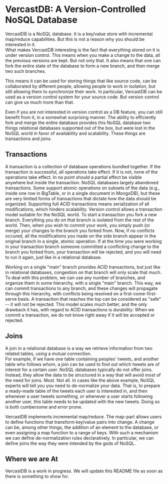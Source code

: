 VercastDB: A Version-Controlled NoSQL Database
==============================================

VercastDB is a NoSQL database.  It is a key/value store with incremental map/reduce capabilities.
But this is not a reason why you should be interested in it.  
What makes VercastDB interesting is the fact that everything stored on it is under version control.
This means when you make a change to the data, all the previous versions are kept.  But not only that.
It also means that one can fork the entire state of the database to form a new branch,
and then merge two such branches.

This means it can be used for storing things that like source code, can be collaborated by different people,
allowing people to work in isolation, but still allowing them to synchronize their work.
In particular, VercastDB can be used as a version control system for your source code.
But version control can give us much more than that.

Even if you are not interested in version control as a DB feature, 
you can still benefit from it, in a somewhat surprising manner.
The ability to efficiently fork and merge the entire database provides this NoSQL database
two things relational databases supported out of the box, but were lost in the NoSQL world in favor of
availability and scalability.  These things are transactions and joins.

Transactions
------------

A transaction is a collection of database operations bundled together.  If the transaction is successful, all operations take effect.
If it is not, none of the operations take effect.  In no point should a partial effect be visible anywhere but inside the transaction.
NoSQL databases largely abandoned transactions.  Some support atomic operations on subsets of the data (e.g.,
inside one row in BigTable, or in a single document in MongoDB), 
but these are very limited forms of transactions that dictate how the data should be organized.
Supporting full ACID transactions means serialization of all modifications, which hinders scalability.
Version control allows a transaction model suitable for the NoSQL world.  To start a transaction you fork a new branch.
Everything you do on that branch is isolated from the rest of the world.
Then, when you wish to commit your work, you simply push (or merge) your changes to the branch you forked from.
Now, if no conflicts occured, all the modifications you made on the side branch appear in the original branch
in a single, atomic operation.  If at the time you were working in your transaction branch someone committed a conflicting
change to the branch you forked from, your transaction will be rejected, and you will need to run it again, just like in a relational database.

Working on a single "main" branch provides ACID transactions, but just like in relational databases,
congestion on that branch will only scale that much.
To deal with this problem, we can use any number of branches, and organize them in some hierarchy, with a single "main" branch.
This way, we can commit transactions to any branch, and these changes will propagate through this hierarchy, with conflicts
being resolved on a first-come-first-serve basis.  A transaction that reaches the top can be considered as "safe" -- it will not be rejected.
This model scales much better, and the only drawback it has, with regard to ACID transactions is durability:
When we commit a transaction, we do not know right away if it will be accepted or rejected.

Joins
-----

A join in a relational database is a way we retrieve information from two related tables, using a mutual connection.  
For example, if we have one table containing peoples' tweets, and another table who follows whom, a join can be used to find out
which tweets are of interest for a certain user.
NoSQL databases typically do not offer joins.  
Instead, they allow the data to be structured in a way that will avoid most of the need for joins.
Most.  Not all.
In cases like the above example, NoSQL experts will tell you you need to de-normalize your data.
That is, to prepare a ready-made table of the tweets each user is interested in, and then whenever a user tweets something,
or whenever a user starts following another user, this table needs to be updated with the new tweets.
Doing so is both cumbersome and error prone.

VercastDB implements incremental map/reduce.
The map-part allows users to define functions that transform key/value pairs into change.
A change can be, among other things, the addition of an element to the database, or even assigning a map function to a range of keys.
With such a mechanism we can define de-normalization rules declaratively.
In particular, we can define joins the way they were intended by the gods of NoSQL.

Where we are At
---------------

VercastDB is a work in progress.  We will update this README file as soon as there is something to show for.